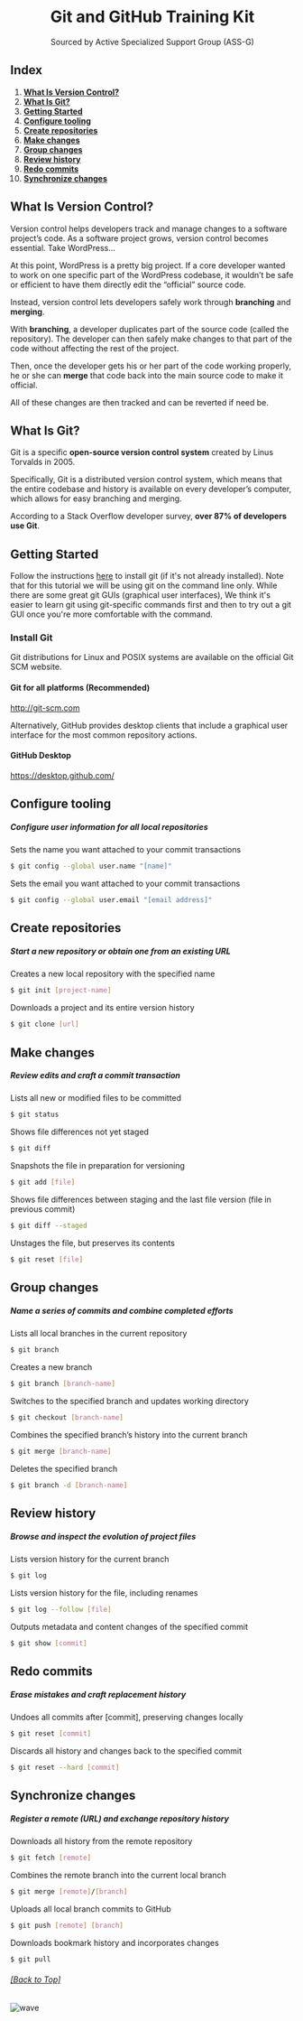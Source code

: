 <h1 align="center">
  <br>
  Git and GitHub Training Kit
  <br>
</h1>

<p align="center">
  Sourced by Active Specialized Support Group (ASS-G)
</p>

## Index
  1. [**What Is Version Control?**](#what-is-version-control)
  2. [**What Is Git?**](#what-is-git)
  3. [**Getting Started**](#getting-started)
  4. [**Configure tooling**](#configure-tooling)
  5. [**Create repositories**](#create-repositories)
  6. [**Make changes**](#make-changes)
  7. [**Group changes**](#group-changes)
  8. [**Review history**](#review-history)
  9. [**Redo commits**](#redo-commits)
  10. [**Synchronize changes**](#synchronize-changes)
  
  
## What Is Version Control?
Version control helps developers track and manage changes to a software project’s code. As a software project grows, version control becomes essential. Take WordPress…

At this point, WordPress is a pretty big project. If a core developer wanted to work on one specific part of the WordPress codebase, it wouldn’t be safe or efficient to have them directly edit the “official” source code.

Instead, version control lets developers safely work through **branching** and **merging**.

With **branching**, a developer duplicates part of the source code (called the repository). The developer can then safely make changes to that part of the code without affecting the rest of the project.

Then, once the developer gets his or her part of the code working properly, he or she can **merge** that code back into the main source code to make it official.

All of these changes are then tracked and can be reverted if need be.


## What Is Git?
Git is a specific **open-source version control system** created by Linus Torvalds in 2005.

Specifically, Git is a distributed version control system, which means that the entire codebase and history is available on every developer’s computer, which allows for easy branching and merging.

According to a Stack Overflow developer survey, **over 87% of developers use Git**.


## Getting Started 
Follow the instructions [here](https://git-scm.com/book/en/v2/Getting-Started-Installing-Git) to install git (if it's not already installed). Note that for this tutorial we will be using git on the command line only. While there are some great git GUIs (graphical user interfaces), We think it's easier to learn git using git-specific commands first and then to try out a git GUI once you're more comfortable with the command. 


### Install Git
Git distributions for Linux and POSIX systems are available on the official Git SCM website.

#### Git for all platforms (Recommended) 
http://git-scm.com

Alternatively, GitHub provides desktop clients that include a graphical user interface for the most common repository actions.

#### GitHub Desktop
https://desktop.github.com/


## Configure tooling
##### Configure user information for all local repositories

Sets the name you want attached to your commit transactions
```bash
$ git config --global user.name "[name]"
```

Sets the email you want attached to your commit transactions
```bash
$ git config --global user.email "[email address]"
```

## Create repositories
##### Start a new repository or obtain one from an existing URL

Creates a new local repository with the specified name
```bash
$ git init [project-name]
```

Downloads a project and its entire version history
```bash
$ git clone [url]
```


## Make changes
##### Review edits and craft a commit transaction

Lists all new or modified files to be committed
```bash
$ git status
```

Shows file differences not yet staged
```bash
$ git diff
```

Snapshots the file in preparation for versioning
```bash
$ git add [file]
```

Shows file differences between staging and the last file version (file in previous commit)
```bash
$ git diff --staged
```

Unstages the file, but preserves its contents
```bash
$ git reset [file]
```


## Group changes
##### Name a series of commits and combine completed efforts

Lists all local branches in the current repository
```bash
$ git branch
```

Creates a new branch
```bash
$ git branch [branch-name]
```

Switches to the specified branch and updates working directory
```bash
$ git checkout [branch-name]
```

Combines the specified branch’s history into the current branch
```bash
$ git merge [branch-name]
```

Deletes the specified branch
```bash
$ git branch -d [branch-name]
```


## Review history
##### Browse and inspect the evolution of project files

Lists version history for the current branch
```bash
$ git log
```

Lists version history for the file, including renames
```bash
$ git log --follow [file]
```

Outputs metadata and content changes of the specified commit
```bash
$ git show [commit]
```


## Redo commits
##### Erase mistakes and craft replacement history

Undoes all commits after [commit], preserving changes locally
```bash
$ git reset [commit]
```

Discards all history and changes back to the specified commit
```bash
$ git reset --hard [commit]
```


## Synchronize changes
##### Register a remote (URL) and exchange repository history

Downloads all history from the remote repository
```bash
$ git fetch [remote]
```

Combines the remote branch into the current local branch
```bash
$ git merge [remote]/[branch]
```

Uploads all local branch commits to GitHub
```bash
$ git push [remote] [branch]
```

Downloads bookmark history and incorporates changes
```bash
$ git pull
```



###### [[Back to Top]](#----git-and-github-training-kit--)

![wave](http://cdn.thekrishna.in/img/common/border.png)
